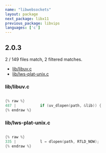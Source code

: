 ```yaml
---
name: "libwebsockets"
layout: package
next_package: libx11
previous_package: libvips
languages: ['c']
---
```

## 2.0.3
2 / 149 files match, 2 filtered matches.

 - [lib/libuv.c](#liblibuvc)
 - [lib/lws-plat-unix.c](#liblws-plat-unixc)

### lib/libuv.c

```c

{% raw %}
487 | 			if (uv_dlopen(path, &lib)) {
{% endraw %}

```
### lib/lws-plat-unix.c

```c

{% raw %}
335 | 			l = dlopen(path, RTLD_NOW);
{% endraw %}

```